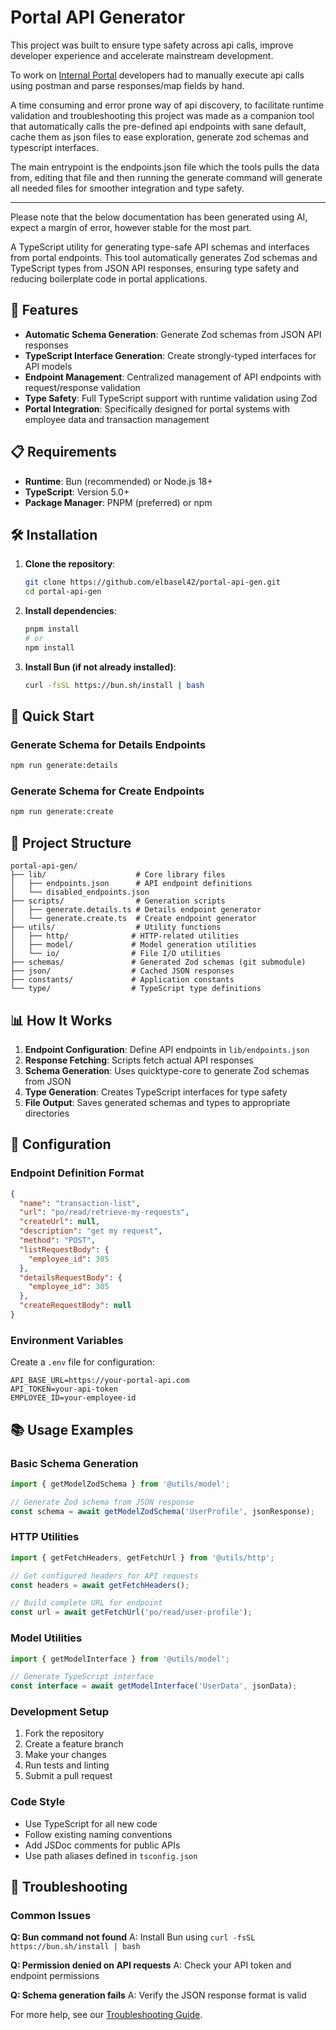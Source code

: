 # Portal API Generator
This project was built to ensure type safety across api calls, improve developer experience and accelerate mainstream development.

To work on [Internal Portal](https://github.com/elbasel-404/Internal-Portal) developers had to manually execute api calls using postman and parse responses/map fields by hand.

A time consuming and error prone way of api discovery, to facilitate runtime validation and troubleshooting this project was made as a companion tool that automatically calls the pre-defined api endpoints with sane default, cache them as json files to ease exploration, generate zod schemas and typescript interfaces.

The main entrypoint is the endpoints.json file which the tools pulls the data from, editing that file and then running the generate command will generate all needed files for smoother integration and type safety.

---

Please note that the below documentation has been generated using AI, expect a margin of error, however stable for the most part.

A TypeScript utility for generating type-safe API schemas and interfaces from portal endpoints. This tool automatically generates Zod schemas and TypeScript types from JSON API responses, ensuring type safety and reducing boilerplate code in portal applications.

## 🚀 Features

- **Automatic Schema Generation**: Generate Zod schemas from JSON API responses
- **TypeScript Interface Generation**: Create strongly-typed interfaces for API models
- **Endpoint Management**: Centralized management of API endpoints with request/response validation
- **Type Safety**: Full TypeScript support with runtime validation using Zod
- **Portal Integration**: Specifically designed for portal systems with employee data and transaction management

## 📋 Requirements

- **Runtime**: Bun (recommended) or Node.js 18+
- **TypeScript**: Version 5.0+
- **Package Manager**: PNPM (preferred) or npm

## 🛠️ Installation

1. **Clone the repository**:
   ```bash
   git clone https://github.com/elbasel42/portal-api-gen.git
   cd portal-api-gen
   ```

2. **Install dependencies**:
   ```bash
   pnpm install
   # or
   npm install
   ```

3. **Install Bun (if not already installed)**:
   ```bash
   curl -fsSL https://bun.sh/install | bash
   ```

## 🎯 Quick Start

### Generate Schema for Details Endpoints
```bash
npm run generate:details
```

### Generate Schema for Create Endpoints
```bash
npm run generate:create
```

## 📁 Project Structure

```
portal-api-gen/
├── lib/                    # Core library files
│   ├── endpoints.json      # API endpoint definitions
│   └── disabled_endpoints.json
├── scripts/                # Generation scripts
│   ├── generate.details.ts # Details endpoint generator
│   └── generate.create.ts  # Create endpoint generator
├── utils/                  # Utility functions
│   ├── http/              # HTTP-related utilities
│   ├── model/             # Model generation utilities
│   └── io/                # File I/O utilities
├── schemas/               # Generated Zod schemas (git submodule)
├── json/                  # Cached JSON responses
├── constants/             # Application constants
└── type/                  # TypeScript type definitions
```

## 📊 How It Works

1. **Endpoint Configuration**: Define API endpoints in `lib/endpoints.json`
2. **Response Fetching**: Scripts fetch actual API responses
3. **Schema Generation**: Uses quicktype-core to generate Zod schemas from JSON
4. **Type Generation**: Creates TypeScript interfaces for type safety
5. **File Output**: Saves generated schemas and types to appropriate directories

## 🔧 Configuration

### Endpoint Definition Format

```json
{
  "name": "transaction-list",
  "url": "po/read/retrieve-my-requests",
  "createUrl": null,
  "description": "get my request",
  "method": "POST",
  "listRequestBody": {
    "employee_id": 305
  },
  "detailsRequestBody": {
    "employee_id": 305
  },
  "createRequestBody": null
}
```

### Environment Variables

Create a `.env` file for configuration:
```env
API_BASE_URL=https://your-portal-api.com
API_TOKEN=your-api-token
EMPLOYEE_ID=your-employee-id
```

## 📚 Usage Examples

### Basic Schema Generation

```typescript
import { getModelZodSchema } from '@utils/model';

// Generate Zod schema from JSON response
const schema = await getModelZodSchema('UserProfile', jsonResponse);
```

### HTTP Utilities

```typescript
import { getFetchHeaders, getFetchUrl } from '@utils/http';

// Get configured headers for API requests
const headers = await getFetchHeaders();

// Build complete URL for endpoint
const url = await getFetchUrl('po/read/user-profile');
```

### Model Utilities

```typescript
import { getModelInterface } from '@utils/model';

// Generate TypeScript interface
const interface = await getModelInterface('UserData', jsonData);
```

### Development Setup

1. Fork the repository
2. Create a feature branch
3. Make your changes
4. Run tests and linting
5. Submit a pull request

### Code Style

- Use TypeScript for all new code
- Follow existing naming conventions
- Add JSDoc comments for public APIs
- Use path aliases defined in `tsconfig.json`

## 🐛 Troubleshooting

### Common Issues

**Q: Bun command not found**
A: Install Bun using `curl -fsSL https://bun.sh/install | bash`

**Q: Permission denied on API requests**
A: Check your API token and endpoint permissions

**Q: Schema generation fails**
A: Verify the JSON response format is valid

For more help, see our [Troubleshooting Guide](./docs/TROUBLESHOOTING.md).
